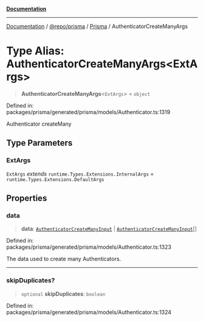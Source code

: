 [**Documentation**](../../../../../README.md)

***

[Documentation](../../../../../README.md) / [@repo/prisma](../../../README.md) / [Prisma](../README.md) / AuthenticatorCreateManyArgs

# Type Alias: AuthenticatorCreateManyArgs\<ExtArgs\>

> **AuthenticatorCreateManyArgs**\<`ExtArgs`\> = `object`

Defined in: packages/prisma/generated/prisma/models/Authenticator.ts:1319

Authenticator createMany

## Type Parameters

### ExtArgs

`ExtArgs` *extends* `runtime.Types.Extensions.InternalArgs` = `runtime.Types.Extensions.DefaultArgs`

## Properties

### data

> **data**: [`AuthenticatorCreateManyInput`](AuthenticatorCreateManyInput.md) \| [`AuthenticatorCreateManyInput`](AuthenticatorCreateManyInput.md)[]

Defined in: packages/prisma/generated/prisma/models/Authenticator.ts:1323

The data used to create many Authenticators.

***

### skipDuplicates?

> `optional` **skipDuplicates**: `boolean`

Defined in: packages/prisma/generated/prisma/models/Authenticator.ts:1324
